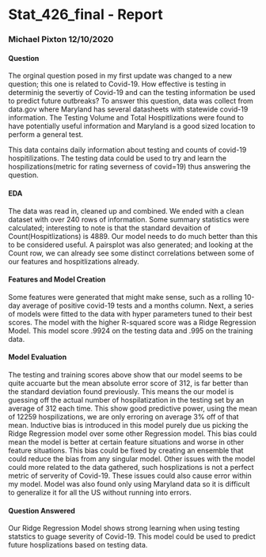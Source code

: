 
# Stat_426_final - Report

### Michael Pixton 12/10/2020

#### Question
The orginal question posed in my first update was changed to a new question; this one is related to Covid-19. How effective is testing in determinig the severtiy of Covid-19 and can the testing information be used to predict future outbreaks? To answer this question, data was collect from data.gov where Maryland has several datasheets with statewide covid-19 information. The Testing Volume and Total Hospitlizations were found to have potentially useful information and Maryland is a good sized location to perform a general test.

This data contains daily information about testing and counts of covid-19 hospitilizations. The testing data could be used to try and learn the hospilizations(metric for rating severness of covid=19) thus answering the question.

#### EDA
The data was read in, cleaned up and combined. We ended with a clean dataset with over 240 rows of information. Some summary statistics were calculated; interesting to note is that the standard devaition of Count(Hospitlizations) is 4889. Our model needs to do much better than this to be considered useful. A pairsplot was also generated; and looking at the Count row, we can already see some distinct correlations between some of our features and hospitlizations already.

#### Features and Model Creation
 Some features were generated that might make sense, such as a rolling 10-day average of positive covid-19 tests and a months column. Next, a series of models were fitted to the data with hyper parameters tuned to their best scores. The model with the higher R-squared score was a Ridge Regression Model. This model score .9924 on the testing data and .995 on the training data. 

#### Model Evaluation
The testing and training scores above show that our model seems to be quite accuarte but the mean absolute error score of 312, is far better than the standard deviation found previously. This means the our model is guessing off the actual number of hospilatization in the testing set by an average of 312 each time. This show good predictive power, using the mean of 12259 hospilizations, we are only erroring on average 3% off of that mean.  Inductive bias is introduced in this model purely due us picking the Ridge Regression model over some other Regression model. This bias could mean the model is better at certain feature situations and worse in other feature situations. This bias could be fixed by creating an ensemble that could reduce the bias from any singular model. Other issues with the model could more related to the data gathered, such hosplizations is not a perfect metric of serverity of Covid-19. These issues could also cause error within my model. Model was also found only using Maryland data so it is difficult to generalize it for all the US without running into errors. 

#### Question Answered
Our Ridge Regression Model shows strong learning when using testing statstics to guage severity of Covid-19. This model could be used to predict future hosplizations based on testing data. 